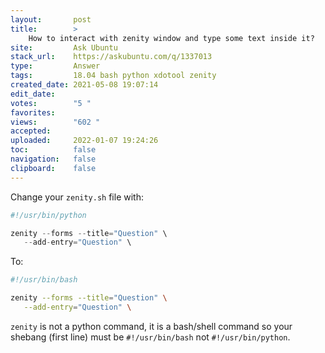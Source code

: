 ```yaml
---
layout:       post
title:        >
    How to interact with zenity window and type some text inside it?
site:         Ask Ubuntu
stack_url:    https://askubuntu.com/q/1337013
type:         Answer
tags:         18.04 bash python xdotool zenity
created_date: 2021-05-08 19:07:14
edit_date:    
votes:        "5 "
favorites:    
views:        "602 "
accepted:     
uploaded:     2022-01-07 19:24:26
toc:          false
navigation:   false
clipboard:    false
---
```


Change your `zenity.sh` file with:

``` python
#!/usr/bin/python

zenity --forms --title="Question" \
   --add-entry="Question" \
```

To:

``` bash
#!/usr/bin/bash

zenity --forms --title="Question" \
   --add-entry="Question" \
```

`zenity` is not a python command, it is a bash/shell command so your shebang (first line) must be `#!/usr/bin/bash` not `#!/usr/bin/python`.
